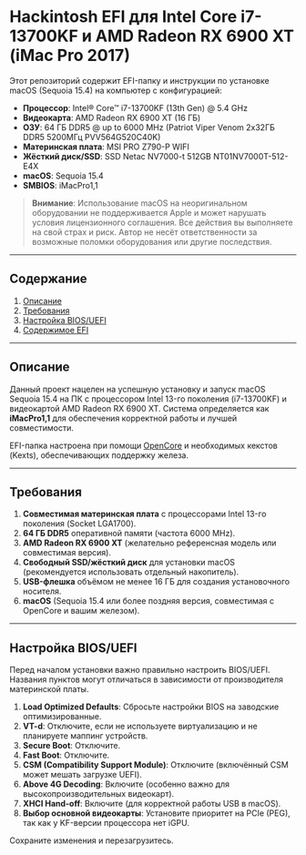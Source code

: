# Hackintosh EFI для Intel Core i7-13700KF и AMD Radeon RX 6900 XT (iMac Pro 2017)

Этот репозиторий содержит EFI-папку и инструкции по установке macOS (Sequoia 15.4) на компьютер с конфигурацией:

- **Процессор**: Intel® Core™ i7-13700KF (13th Gen) @ 5.4 GHz
- **Видеокарта**: AMD Radeon RX 6900 XT (16 ГБ)
- **ОЗУ**: 64 ГБ DDR5 @ up to 6000 MHz (Patriot Viper Venom 2x32ГБ DDR5 5200МГц PVV564G520C40K)
- **Материнская плата**: MSI PRO Z790-P WIFI
- **Жёсткий диск/SSD**: SSD Netac NV7000-t 512GB NT01NV7000T-512-E4X
- **macOS**: Sequoia 15.4
- **SMBIOS**: iMacPro1,1

> **Внимание**: Использование macOS на неоригинальном оборудовании не поддерживается Apple и может нарушать условия лицензионного соглашения. Все действия вы выполняете на свой страх и риск. Автор не несёт ответственности за возможные поломки оборудования или другие последствия.

---

## Содержание

1. [Описание](#описание)
2. [Требования](#требования)
3. [Настройка BIOS/UEFI](#настройка-biosuefi)
4. [Содержимое EFI](#содержимое-efi)

---

## Описание

Данный проект нацелен на успешную установку и запуск macOS Sequoia 15.4 на ПК с процессором Intel 13-го поколения (i7-13700KF) и видеокартой AMD Radeon RX 6900 XT. Система определяется как **iMacPro1,1** для обеспечения корректной работы и лучшей совместимости. 

EFI-папка настроена при помощи [OpenCore](https://github.com/acidanthera/OpenCorePkg) и необходимых кекстов (Kexts), обеспечивающих поддержку железа.

---

## Требования

1. **Совместимая материнская плата** с процессорами Intel 13-го поколения (Socket LGA1700).
2. **64 ГБ DDR5** оперативной памяти (частота 6000 MHz).
3. **AMD Radeon RX 6900 XT** (желательно референсная модель или совместимая версия).
4. **Свободный SSD/жёсткий диск** для установки macOS (рекомендуется использовать отдельный накопитель).
5. **USB-флешка** объёмом не менее 16 ГБ для создания установочного носителя.
6. **macOS** (Sequoia 15.4 или более поздняя версия, совместимая с OpenCore и вашим железом).

---

## Настройка BIOS/UEFI

Перед началом установки важно правильно настроить BIOS/UEFI. Названия пунктов могут отличаться в зависимости от производителя материнской платы.

1. **Load Optimized Defaults**: Сбросьте настройки BIOS на заводские оптимизированные.
2. **VT-d**: Отключите, если не используете виртуализацию и не планируете маппинг устройств.
3. **Secure Boot**: Отключите.
4. **Fast Boot**: Отключите.
5. **CSM (Compatibility Support Module)**: Отключите (включённый CSM может мешать загрузке UEFI).
6. **Above 4G Decoding**: Включите (особенно важно для высокопроизводительных видеокарт).
7. **XHCI Hand-off**: Включите (для корректной работы USB в macOS).
8. **Выбор основной видеокарты**: Установите приоритет на PCIe (PEG), так как у KF-версии процессора нет iGPU.

Сохраните изменения и перезагрузитесь.